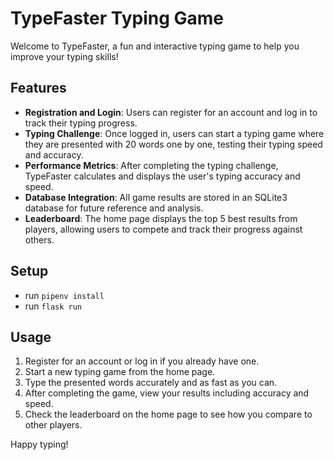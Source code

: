 # TypeFaster Typing Game

Welcome to TypeFaster, a fun and interactive typing game to help you improve your typing skills! 

## Features

- **Registration and Login**: Users can register for an account and log in to track their typing progress.
- **Typing Challenge**: Once logged in, users can start a typing game where they are presented with 20 words one by one, testing their typing speed and accuracy.
- **Performance Metrics**: After completing the typing challenge, TypeFaster calculates and displays the user's typing accuracy and speed.
- **Database Integration**: All game results are stored in an SQLite3 database for future reference and analysis.
- **Leaderboard**: The home page displays the top 5 best results from players, allowing users to compete and track their progress against others.


## Setup

- run ```pipenv install```
- run ```flask run```


## Usage

1. Register for an account or log in if you already have one.
2. Start a new typing game from the home page.
3. Type the presented words accurately and as fast as you can.
4. After completing the game, view your results including accuracy and speed.
5. Check the leaderboard on the home page to see how you compare to other players.

Happy typing!
